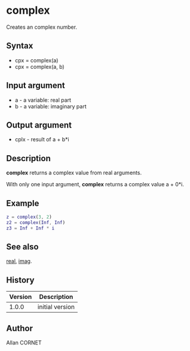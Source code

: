 # complex

Creates an complex number.

## Syntax

- cpx = complex(a)
- cpx = complex(a, b)

## Input argument

- a - a variable: real part
- b - a variable: imaginary part

## Output argument

- cplx - result of a + b\*i

## Description

  <p><b>complex</b> returns a complex value from real arguments.</p>
  <p>With only one input argument, <b>complex</b> returns a complex value a + 0*i.</p>

## Example

```matlab
z = complex(3, 2)
z2 = complex(Inf, Inf)
z3 = Inf + Inf * i
```

## See also

[real](real.md), [imag](imag.md).

## History

| Version | Description     |
| ------- | --------------- |
| 1.0.0   | initial version |

## Author

Allan CORNET
